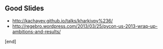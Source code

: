 ## Good Slides

 * http://kachayev.github.io/talks/kharkivpy%236/
 * http://regebro.wordpress.com/2013/03/25/pycon-us-2013-wrap-up-ambitions-and-results/

[end]